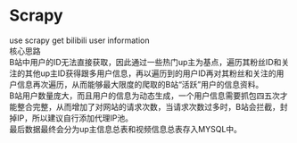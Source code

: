 # Scrapy  
use scrapy get bilibili user information  
核心思路  
    B站中用户的ID无法直接获取，因此通过一些热门up主为基点，遍历其粉丝ID和关注的其他up主ID获得跟多用户信息，再以遍历到的用户ID再对其粉丝和关注的用户信息再次遍历，从而能够最大限度的爬取的B站“活跃”用户的信息资料。  
    B站用户数量庞大，而且用户的信息为动态生成，一个用户信息需要抓包四五次才能整合完整，从而增加了对网站的请求次数，当请求次数过多时，B站会拦截，封掉IP，所以建议自行添加代理IP池。  
    最后数据最终会分为up主信息总表和视频信息总表存入MYSQL中。
